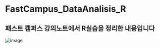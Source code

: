 # FastCampus_DataAnalisis_R

## 패스트 캠퍼스 강의노트에서 R실습을 정리한 내용입니다
![image](https://user-images.githubusercontent.com/47842699/81795340-f8a47c00-9546-11ea-98e8-592205c2a5c5.png)
